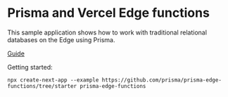 # Prisma and Vercel Edge functions

This sample application shows how to work with traditional relational databases on the Edge using Prisma.

[Guide](https://www.prisma.io/blog/database-access-on-the-edge-8F0t1s1BqOJE#demo-database-access-on-the-edge)

Getting started:

```
npx create-next-app --example https://github.com/prisma/prisma-edge-functions/tree/starter prisma-edge-functions
```
